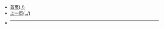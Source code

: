 <!-- docs/Postgraduate/English -->

* [首页(./)](/README.md)
* [上一页(../)](docs/Postgraduate/README.md)
* ---
